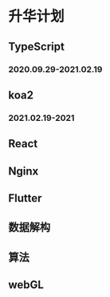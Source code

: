 # 升华计划



## TypeScript 

### 	2020.09.29-2021.02.19

## koa2
###   2021.02.19-2021

## React

## Nginx

## Flutter

## 数据解构

## 算法

## webGL

